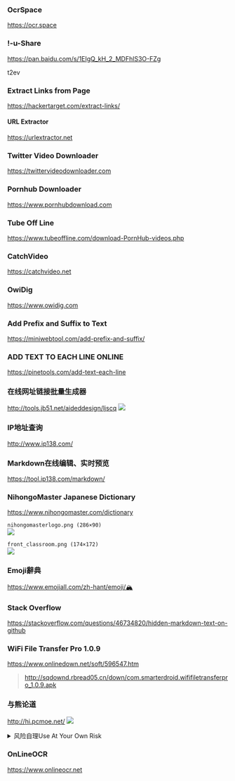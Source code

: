 ### OcrSpace
https://ocr.space

### !-u-Share
https://pan.baidu.com/s/1EIgQ_kH_2_MDFhlS3O-FZg

t2ev

### Extract Links from Page
https://hackertarget.com/extract-links/

#### URL Extractor
https://urlextractor.net

### Twitter Video Downloader
https://twittervideodownloader.com

### Pornhub Downloader
https://www.pornhubdownload.com

### Tube Off Line
https://www.tubeoffline.com/download-PornHub-videos.php

### CatchVideo
https://catchvideo.net

### OwiDig
https://www.owidig.com

### Add Prefix and Suffix to Text
https://miniwebtool.com/add-prefix-and-suffix/

### ADD TEXT TO EACH LINE ONLINE
https://pinetools.com/add-text-each-line

### 在线网址链接批量生成器
http://tools.jb51.net/aideddesign/ljscq
![](http://tools.jb51.net/images/ljscq.png)

### IP地址查询
http://www.ip138.com/

### Markdown在线编辑、实时预览
https://tool.ip138.com/markdown/

### NihongoMaster Japanese Dictionary
https://www.nihongomaster.com/dictionary

`nihongomasterlogo.png (286×90)`<br>
![](https://www.nihongomaster.com/images/nihongomasterlogo.png)

`front_classroom.png (174×172)`<br>
![](https://www.nihongomaster.com/images/front_classroom.png)

### Emoji辭典
https://www.emojiall.com/zh-hant/emoji/🏔️

### Stack Overflow
https://stackoverflow.com/questions/46734820/hidden-markdown-text-on-github

### WiFi File Transfer Pro 1.0.9
https://www.onlinedown.net/soft/596547.htm
>http://sqdownd.rbread05.cn/down/com.smarterdroid.wififiletransferpro_1.0.9.apk

### 与熊论道
http://hi.pcmoe.net/
![](http://hi.pcmoe.net/img/info1.jpg)

<details><summary>风险自理Use At Your Own Risk</summary>

### stonEj
https://www.youtube.com/channel/UCghLs6s95LrBWOdlZUCH4qw
![](https://yt3.ggpht.com/a/AATXAJyd2U49hdVHTcirFGKuZaidppxWaM7H77Cv)

### 徐x冬bj格斗狂人
https://www.youtube.com/channel/UCIXOIjR2mp8tHz78DE0vj2A
![](https://yt3.ggpht.com/a/AATXAJx37N1wCH1y1L68RKAstImC-AtlrHSqpYJuUg)

### 陈qs
https://www.youtube.com/channel/UCv361SF6FKznoGPKEFG9Yhw
![](https://yt3.ggpht.com/a/AATXAJwGDGb62HH_vW61drPc0bMlmr4beZ1LsAG9Hg)

</details>

### OnLineOCR
https://www.onlineocr.net
